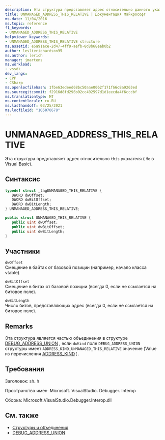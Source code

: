 ```yaml
---
description: Эта структура представляет адрес относительно данного указателя (я в Visual Basic).
title: UNMANAGED_ADDRESS_THIS_RELATIVE | Документация Майкрософт
ms.date: 11/04/2016
ms.topic: reference
f1_keywords:
- UNMANAGED_ADDRESS_THIS_RELATIVE
helpviewer_keywords:
- UNMANAGED_ADDRESS_THIS_RELATIVE structure
ms.assetid: e6a91ace-2d47-4ff9-aefb-8d8b68eab0b2
author: leslierichardson95
ms.author: lerich
manager: jmartens
ms.workload:
- vssdk
dev_langs:
- CPP
- CSharp
ms.openlocfilehash: 1fbe63edeed68bc50aae0062f171f66c8a9203ed
ms.sourcegitcommit: f2916d8fd296b92cc402597d1d1eecda4f6cccbf
ms.translationtype: MT
ms.contentlocale: ru-RU
ms.lasthandoff: 03/25/2021
ms.locfileid: "105070678"
---
```

# <a name="unmanaged_address_this_relative"></a>UNMANAGED_ADDRESS_THIS_RELATIVE
Эта структура представляет адрес относительно `this` указателя ( `Me` в Visual Basic).

## <a name="syntax"></a>Синтаксис

```cpp
typedef struct _tagUNMANAGED_THIS_RELATIVE {
   DWORD dwOffset;
   DWORD dwBitOffset;
   DWORD dwBitLength;
} UNMANAGED_ADDRESS_THIS_RELATIVE;
```

```csharp
public struct UNMANAGED_THIS_RELATIVE {
   public uint dwOffset;
   public uint dwBitOffset;
   public uint dwBitLength;
}
```

## <a name="members"></a>Участники
 `dwOffset`\
 Смещение в байтах от базовой позиции (например, начало класса vtable).

 `dwBitOffset`\
 Смещение в битах от базовой позиции (всегда 0, если не ссылается на битовое поле).

 `dwBitLength`\
 Число битов, представляющих адрес (всегда 0, если не ссылается на битовое поле).

## <a name="remarks"></a>Remarks
 Эта структура является частью объединения в структуре [DEBUG_ADDRESS_UNION](../../../extensibility/debugger/reference/debug-address-union.md) , если `dwKind` поле `DEBUG_ADDRESS_UNION` структуры имеет `ADDRESS_KIND_UNMANAGED_THIS_RELATIVE` значение (Value из перечисления [ADDRESS_KIND](../../../extensibility/debugger/reference/address-kind.md) ).

## <a name="requirements"></a>Требования
 Заголовок: sh. h

 Пространство имен: Microsoft. VisualStudio. Debugger. Interop

 Сборка: Microsoft.VisualStudio.Debugger.Interop.dll

## <a name="see-also"></a>См. также
- [Структуры и объединения](../../../extensibility/debugger/reference/structures-and-unions.md)
- [DEBUG_ADDRESS_UNION](../../../extensibility/debugger/reference/debug-address-union.md)
